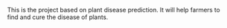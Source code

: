 This is the project based on plant disease prediction. It will help farmers to find and cure the disease of plants.
